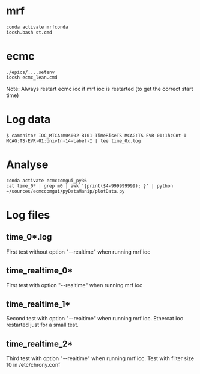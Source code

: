 # mrf
```
conda activate mrfconda
iocsh.bash st.cmd
```
# ecmc
```
./epics/....setenv
iocsh ecmc_lean.cmd
```
Note: Always restart ecmc ioc if mrf ioc is restarted (to get the correct start time)

# Log data
```
$ camonitor IOC_MTCA:m0s002-BI01-TimeRiseTS MCAG:TS-EVR-01:1hzCnt-I MCAG:TS-EVR-01:UnivIn-14-Label-I | tee time_0x.log
```

# Analyse 
```
conda activate ecmccomgui_py36
cat time_0* | grep m0 | awk '{print($4-999999999); }' | python ~/sources/ecmccomgui/pyDataManip/plotData.py 
```

# Log files

## time_0*.log  

First test without option "--realtime" when running mrf ioc

## time_realtime_0*

First test with option "--realtime" when running mrf ioc


## time_realtime_1*

Second test with option "--realtime" when running mrf ioc.
Ethercat ioc restarted just for a small test.


## time_realtime_2*

Third test with option "--realtime" when running mrf ioc.
Test with filter size 10 in  /etc/chrony.conf





